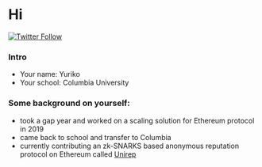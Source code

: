 # Hi
[![Twitter Follow](https://img.shields.io/twitter/follow/yurikonishijima?label=Follow&style=social)](https://twitter.com/yurikonishijima)

### Intro
- Your name: Yuriko
- Your school: Columbia University

### Some background on yourself: 
- took a gap year and worked on a scaling solution for Ethereum protocol in 2019
- came back to school and transfer to Columbia 
- currently contributing an zk-SNARKS based anonymous reputation protocol on Ethereum called [Unirep](https://github.com/Unirep) 



